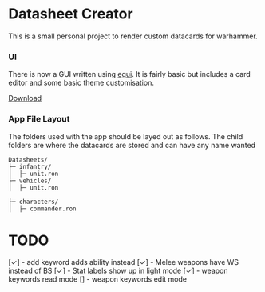 # Datasheet Creator


This is a small personal project to render custom datacards for warhammer. 


### UI

There is now a GUI written using [egui](https://crates.io/crates/egui). It is fairly basic but includes a card editor and some basic theme customisation.

[Download](https://github.com/hindlet/datasheet_creator/releases/download/v1.0/datasheet_creator.exe)


### App File Layout

The folders used with the app should be layed out as follows. The child folders are where the datacards are stored and can have any name wanted

```
Datasheets/
├─ infantry/
│  ├─ unit.ron
├─ vehicles/
│  ├─ unit.ron

├─ characters/
│  ├─ commander.ron
```


# TODO
[✓] - add keyword adds ability instead
[✓] - Melee weapons have WS instead of BS
[✓] - Stat labels show up in light mode
[✓] - weapon keywords read mode
[] - weapon keywords edit mode
